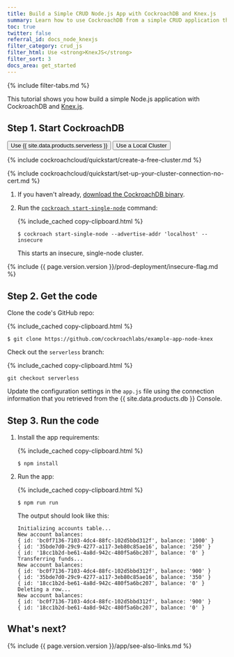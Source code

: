 ```yaml
---
title: Build a Simple CRUD Node.js App with CockroachDB and Knex.js
summary: Learn how to use CockroachDB from a simple CRUD application that uses the Knex.js query builder.
toc: true
twitter: false
referral_id: docs_node_knexjs
filter_category: crud_js
filter_html: Use <strong>KnexJS</strong>
filter_sort: 3
docs_area: get_started
---
```


{%  include filter-tabs.md %}

This tutorial shows you how build a simple Node.js application with CockroachDB and [Knex.js](https://knexjs.org/).

## Step 1. Start CockroachDB

<div class="filters clearfix">
  <button class="filter-button page-level" data-scope="cockroachcloud">Use {{  site.data.products.serverless  }}</button>
  <button class="filter-button page-level" data-scope="local">Use a Local Cluster</button>
</div>

<section class="filter-content" markdown="1" data-scope="cockroachcloud">

{%  include cockroachcloud/quickstart/create-a-free-cluster.md %}

{%  include cockroachcloud/quickstart/set-up-your-cluster-connection-no-cert.md %}

</section>

<section class="filter-content" markdown="1" data-scope="local">

1. If you haven't already, [download the CockroachDB binary](install-cockroachdb.html).
1. Run the [`cockroach start-single-node`](cockroach-start-single-node.html) command:

    {%  include_cached copy-clipboard.html %}
    ~~~ shell
    $ cockroach start-single-node --advertise-addr 'localhost' --insecure
    ~~~

    This starts an insecure, single-node cluster.

{%  include {{  page.version.version  }}/prod-deployment/insecure-flag.md %}

</section>

## Step 2. Get the code

Clone the code's GitHub repo:

{%  include_cached copy-clipboard.html %}
~~~ shell
$ git clone https://github.com/cockroachlabs/example-app-node-knex
~~~

<section class="filter-content" markdown="1" data-scope="cockroachcloud">

Check out the `serverless` branch:

{%  include_cached copy-clipboard.html %}
~~~ shell
git checkout serverless
~~~

Update the configuration settings in the `app.js` file using the connection information that you retrieved from the {{  site.data.products.db  }} Console.

</section>

## Step 3. Run the code

1. Install the app requirements:

    {%  include_cached copy-clipboard.html %}
    ~~~ shell
    $ npm install
    ~~~

1. Run the app:

    {%  include_cached copy-clipboard.html %}
    ~~~ shell
    $ npm run run
    ~~~

    The output should look like this:

    ~~~
    Initializing accounts table...
    New account balances:
    { id: 'bc0f7136-7103-4dc4-88fc-102d5bbd312f', balance: '1000' }
    { id: '35bde7d0-29c9-4277-a117-3eb80c85ae16', balance: '250' }
    { id: '18cc1b2d-be61-4a8d-942c-480f5a6bc207', balance: '0' }
    Transferring funds...
    New account balances:
    { id: 'bc0f7136-7103-4dc4-88fc-102d5bbd312f', balance: '900' }
    { id: '35bde7d0-29c9-4277-a117-3eb80c85ae16', balance: '350' }
    { id: '18cc1b2d-be61-4a8d-942c-480f5a6bc207', balance: '0' }
    Deleting a row...
    New account balances:
    { id: 'bc0f7136-7103-4dc4-88fc-102d5bbd312f', balance: '900' }
    { id: '18cc1b2d-be61-4a8d-942c-480f5a6bc207', balance: '0' }
    ~~~

## What's next?

{%  include {{ page.version.version }}/app/see-also-links.md %}
